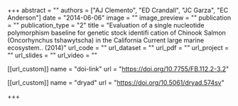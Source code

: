 +++
abstract = "" 
authors = ["AJ Clemento", "ED Crandall", "JC Garza", "EC Anderson"] 
date = "2014-06-06" 
image = "" 
image_preview = "" 
publication = "" 
publication_type = "2" 
title = "Evaluation of a single nucleotide polymorphism baseline for genetic stock identifi cation of Chinook Salmon (Oncorhynchus tshawytscha) in the California Current large marine ecosystem.. (2014)" 
url_code = "" 
url_dataset = "" 
url_pdf = "" 
url_project = "" 
url_slides = "" 
url_video = "" 


[[url_custom]]
name = "doi-link"
url = "https://doi.org/10.7755/FB.112.2-3.2"



[[url_custom]]
name = "dryad"
url = "https://doi.org/10.5061/dryad.574sv"

+++
